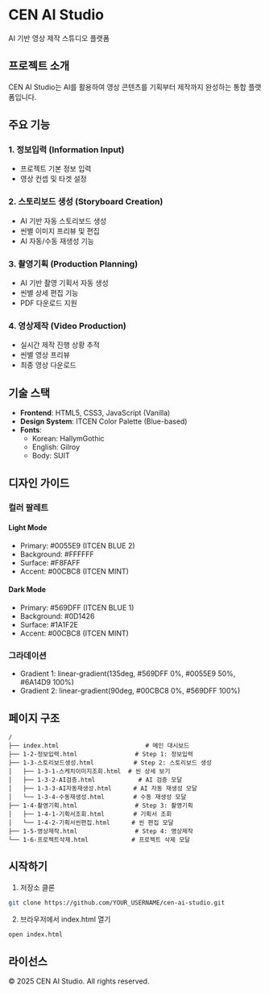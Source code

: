 # CEN AI Studio

AI 기반 영상 제작 스튜디오 플랫폼

## 프로젝트 소개

CEN AI Studio는 AI를 활용하여 영상 콘텐츠를 기획부터 제작까지 완성하는 통합 플랫폼입니다.

## 주요 기능

### 1. 정보입력 (Information Input)
- 프로젝트 기본 정보 입력
- 영상 컨셉 및 타겟 설정

### 2. 스토리보드 생성 (Storyboard Creation)
- AI 기반 자동 스토리보드 생성
- 씬별 이미지 프리뷰 및 편집
- AI 자동/수동 재생성 기능

### 3. 촬영기획 (Production Planning)
- AI 기반 촬영 기획서 자동 생성
- 씬별 상세 편집 기능
- PDF 다운로드 지원

### 4. 영상제작 (Video Production)
- 실시간 제작 진행 상황 추적
- 씬별 영상 프리뷰
- 최종 영상 다운로드

## 기술 스택

- **Frontend**: HTML5, CSS3, JavaScript (Vanilla)
- **Design System**: ITCEN Color Palette (Blue-based)
- **Fonts**:
  - Korean: HallymGothic
  - English: Gilroy
  - Body: SUIT

## 디자인 가이드

### 컬러 팔레트

#### Light Mode
- Primary: #0055E9 (ITCEN BLUE 2)
- Background: #FFFFFF
- Surface: #F8FAFF
- Accent: #00CBC8 (ITCEN MINT)

#### Dark Mode
- Primary: #569DFF (ITCEN BLUE 1)
- Background: #0D1426
- Surface: #1A1F2E
- Accent: #00CBC8 (ITCEN MINT)

### 그라데이션
- Gradient 1: linear-gradient(135deg, #569DFF 0%, #0055E9 50%, #6A14D9 100%)
- Gradient 2: linear-gradient(90deg, #00CBC8 0%, #569DFF 100%)

## 페이지 구조

```
/
├── index.html                        # 메인 대시보드
├── 1-2-정보입력.html                # Step 1: 정보입력
├── 1-3-스토리보드생성.html           # Step 2: 스토리보드 생성
│   ├── 1-3-1-스케치이미지조회.html  # 씬 상세 보기
│   ├── 1-3-2-AI검증.html            # AI 검증 모달
│   ├── 1-3-3-AI자동재생성.html      # AI 자동 재생성 모달
│   └── 1-3-4-수동재생성.html        # 수동 재생성 모달
├── 1-4-촬영기획.html                # Step 3: 촬영기획
│   ├── 1-4-1-기획서조회.html        # 기획서 조회
│   └── 1-4-2-기획서씬편집.html      # 씬 편집 모달
├── 1-5-영상제작.html                # Step 4: 영상제작
└── 1-6-프로젝트삭제.html            # 프로젝트 삭제 모달
```

## 시작하기

1. 저장소 클론
```bash
git clone https://github.com/YOUR_USERNAME/cen-ai-studio.git
```

2. 브라우저에서 index.html 열기
```bash
open index.html
```

## 라이선스

© 2025 CEN AI Studio. All rights reserved.
